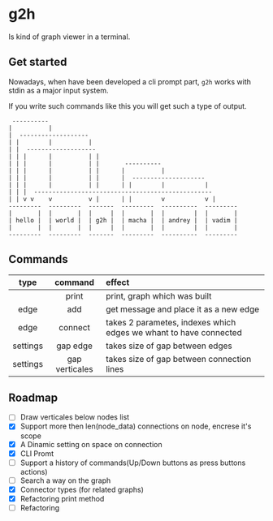 # g2h

Is kind of graph viewer in a terminal.

## Get started

Nowadays, when have been developed a cli prompt part, `g2h` works with stdin as a major input system.

If you write such commands like this you will get such a type of output.

```text
 ----------                                                    
|          |                                                   
|  -------------------                                         
| |        |          |                                        
| |  -------------------                                       
| | |      |          | |                                      
| | |      |          | |       ----------                     
| | |      |          | |      |          |                    
| | |      |          | |      |  --------------------         
| | |      |          | |      | |        |           |        
| | |  -------------------------------------------------       
| | v v    v          v |      | |        v           v |      
---------  ---------  -------  ---------  ----------  ---------  
|       |  |       |  |     |  |       |  |        |  |       |  
| hello |  | world |  | g2h |  | macha |  | andrey |  | vadim |  
|       |  |       |  |     |  |       |  |        |  |       |  
---------  ---------  -------  ---------  ----------  ---------
```

## Commands

| type | command | effect |
|:----:|:-------:|:------|
| |   print   | print, graph which was built |
| edge |   add   | get message and place it as a new edge |
| edge |   connect   | takes 2 parametes, indexes which edges we whant to have connected |
| settings |   gap edge   | takes size of gap between edges |
| settings |   gap verticales   | takes size of gap between connection lines |

## Roadmap

- [ ] Draw verticales below nodes list
- [x] Support more then len(node_data) connections on node, encrese it's scope
- [x] A Dinamic setting on space on connection
- [x] CLI Promt
- [ ] Support a history of commands(Up/Down buttons as press buttons actions)
- [ ] Search a way on the graph
- [x] Connector types (for related graphs)
- [x] Refactoring print method
- [ ] Refactoring
